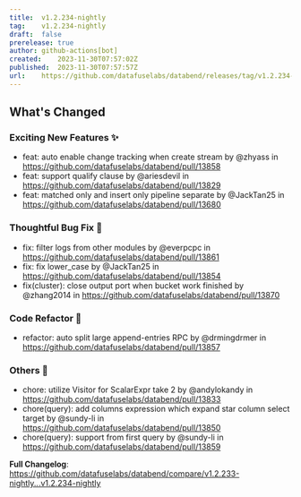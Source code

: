 ```yaml
---
title:	v1.2.234-nightly
tag:	v1.2.234-nightly
draft:	false
prerelease:	true
author:	github-actions[bot]
created:	2023-11-30T07:57:02Z
published:	2023-11-30T07:57:57Z
url:	https://github.com/datafuselabs/databend/releases/tag/v1.2.234-nightly
---
```

<!-- Release notes generated using configuration in .github/release.yml at main -->

## What's Changed
### Exciting New Features ✨
* feat: auto enable change tracking when create stream by @zhyass in https://github.com/datafuselabs/databend/pull/13858
* feat: support qualify clause by @ariesdevil in https://github.com/datafuselabs/databend/pull/13829
* feat: matched only and insert only pipeline separate by @JackTan25 in https://github.com/datafuselabs/databend/pull/13680
### Thoughtful Bug Fix 🔧
* fix: filter logs from other modules by @everpcpc in https://github.com/datafuselabs/databend/pull/13861
* fix: fix lower_case by @JackTan25 in https://github.com/datafuselabs/databend/pull/13854
* fix(cluster): close output port when bucket work finished by @zhang2014 in https://github.com/datafuselabs/databend/pull/13870
### Code Refactor 🎉
* refactor: auto split large append-entries RPC by @drmingdrmer in https://github.com/datafuselabs/databend/pull/13857
### Others 📒
* chore: utilize Visitor for ScalarExpr take 2 by @andylokandy in https://github.com/datafuselabs/databend/pull/13833
* chore(query): add columns expression which expand star column select target by @sundy-li in https://github.com/datafuselabs/databend/pull/13850
* chore(query): support from first query by @sundy-li in https://github.com/datafuselabs/databend/pull/13859


**Full Changelog**: https://github.com/datafuselabs/databend/compare/v1.2.233-nightly...v1.2.234-nightly
